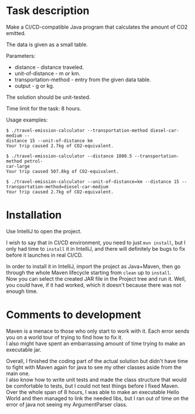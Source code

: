 # Task description

Make a CI/CD-compatible Java program that calculates the amount of CO2 emitted.

The data is given as a small table.

Parameters:
* distance - distance traveled.
* unit-of-distance - m or km.
* transportation-method - entry from the given data table.
* output - g or kg.

The solution should be unit-tested.

Time limit for the task: 8 hours.

Usage examples:
```
$ ./travel-emission-calculator --transportation-method diesel-car-medium --
distance 15 --unit-of-distance km
Your trip caused 2.7kg of CO2-equivalent.
```

```
$ ./travel-emission-calculator --distance 1800.5 --transportation-method petrol-
car-large
Your trip caused 507.8kg of CO2-equivalent.
```

```
$ ./travel-emission-calculator --unit-of-distance=km --distance 15 --
transportation-method=diesel-car-medium
Your trip caused 2.7kg of CO2-equivalent.
```

# Installation

Use IntelliJ to open the project.

I wish to say that in CI/CD environment, you need to just `mvn install`, but I only had time to `install` it in IntelliJ, and there will definitely be bugs to fix before it launches in real CI/CD. 

In order to install it in IntelliJ, import the project as Java+Maven, then go through the whole Maven lifecycle starting from `clean` up to `install`.  
Now you can select the created JAR file in the Project tree and run it. Well, you could have, if it had worked, which it doesn't because there was not enough time.

# Comments to development

Maven is a menace to those who only start to work with it. Each error sends you on a world tour of trying to find how to fix it.  
I also might have spent an embarrassing amount of time trying to make an executable jar.

Overall, I finished the coding part of the actual solution but didn't have time to fight with Maven again for java to see my other classes aside from the main one.  
I also know how to write unit tests and made the class structure that would be comfortable to tests, but I could not test things before I fixed Maven.  
Over the whole span of 8 hours, I was able to make an executable Hello World and then managed to link the needed libs, but I ran out of time on the error of java not seeing my ArgumentParser class.